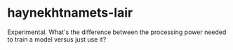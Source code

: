 # haynekhtnamets-lair
Experimental. What's the difference between the processing power needed to train a model versus just use it?
